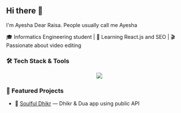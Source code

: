 ## Hi there 👋
I'm Ayesha Dear Raisa. People usually call me Ayesha

🎓 Informatics Engineering student | 🧠 Learning React.js and SEO | 🎬 Passionate about video editing

### 🛠️ Tech Stack & Tools
<p align="center">
  <a href="https://skillicons.dev">
    <img src="https://skillicons.dev/icons?i=react,astro,ts,js,tailwind,figma,github,vscode,ae,pr,notion" />
  </a>
</p>

### 🚀 Featured Projects
- 🌙 [Soulful Dhikr](https://github.com/chadoincode/soulful-dhikr) — Dhikr & Dua app using public API  
